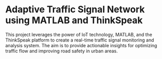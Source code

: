 # Adaptive Traffic Signal Network using MATLAB and ThinkSpeak
 This project leverages the power of IoT technology, MATLAB, and the ThinkSpeak platform to create a real-time traffic signal monitoring and analysis system. The aim is to provide actionable insights for optimizing traffic flow and improving road safety in urban areas.
